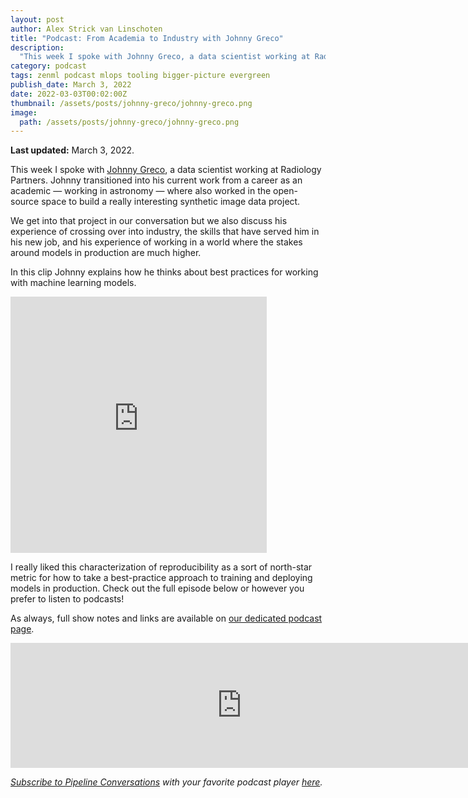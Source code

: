 ```yaml
---
layout: post
author: Alex Strick van Linschoten
title: "Podcast: From Academia to Industry with Johnny Greco"
description:
  "This week I spoke with Johnny Greco, a data scientist working at Radiology Partners. Johnny transitioned into his current work from a career as an academic — working in astronomy — where also worked in the open-source space to build a really interesting synthetic image data project."
category: podcast
tags: zenml podcast mlops tooling bigger-picture evergreen
publish_date: March 3, 2022
date: 2022-03-03T00:02:00Z
thumbnail: /assets/posts/johnny-greco/johnny-greco.png
image:
  path: /assets/posts/johnny-greco/johnny-greco.png
---
```


**Last updated:** March 3, 2022.

This week I spoke with [Johnny Greco](https://johnnygreco.space), a data scientist working at Radiology Partners. Johnny transitioned into his current work from a career as an academic — working in astronomy — where also worked in the open-source space to build a really interesting synthetic image data project.

We get into that project in our conversation but we also discuss his experience of crossing over into industry, the skills that have served him in his new job, and his experience of working in a world where the stakes around models in production are much higher.

In this clip Johnny explains how he thinks about best practices for working with machine learning models.

<iframe src="https://share.descript.com/embed/2Nqq93Aa97W" width="410" height="410" frameborder="0" allowfullscreen></iframe>

I really liked this characterization of reproducibility as a sort of north-star metric for how to take a best-practice approach to training and deploying models in production. Check out the full episode below or however you prefer to listen to podcasts! 

As always, full show notes and links are available on [our dedicated podcast page](https://podcast.zenml.io/).

<iframe src="https://player.fireside.fm/v2/vA-gqsEV+Z-xnRp6D?theme=dark" width="740" height="200" frameborder="0" scrolling="no"></iframe>

<br>

*[Subscribe to Pipeline Conversations](https://podcast.zenml.io/subscribe) with*
*your favorite podcast player [here](https://podcast.zenml.io/subscribe).*